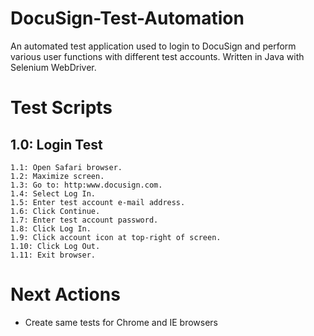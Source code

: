 # DocuSign-Test-Automation
An automated test application used to login to DocuSign and perform various user functions with different test accounts. Written in Java with Selenium WebDriver.

# Test Scripts
## 1.0: Login Test
    1.1: Open Safari browser.  
    1.2: Maximize screen.  
    1.3: Go to: http:www.docusign.com.  
    1.4: Select Log In.  
    1.5: Enter test account e-mail address.  
    1.6: Click Continue.  
    1.7: Enter test account password.  
    1.8: Click Log In.  
    1.9: Click account icon at top-right of screen.  
    1.10: Click Log Out.
    1.11: Exit browser.

# Next Actions
- Create same tests for Chrome and IE browsers
